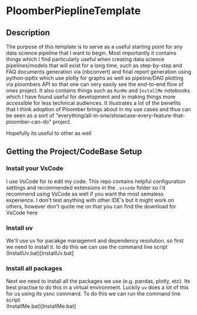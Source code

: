 <!-- start header -->
# PloomberPieplineTemplate
<!-- end header -->





## Description

<!-- start description -->
The purpose of this template is to serve as a useful starting point for any data science pipeline that I want to begin. Most importantly it contains things which I find particularly useful when creating data science pipelines/models that will exist for a long time, such as step-by-step and FAQ documents generation via (nbconvert) and final report generation using python-ppttx which use plotly for graphs as well as pipeline/DAG plotting via ploombers API so that one can very easily see the end-to-end flow of ones project. It also contains things such as `RunMe` and `InstallMe` notebooks which I have found useful for development and in making things more accessible for less technical audiences. It illustrates a lot of the benefits that I think adoption of Ploomber brings about in my use cases and thus can be seen as a sort of "everything/all-in-one/showcase-every-feature-that-ploomber-can-do" project.  

Hopefully its useful to other as well
<!-- end description -->

## Getting the Project/CodeBase Setup
### Install your VsCode 
I use VsCode for to edit my code. This repo contains helpful configuration settings and recommended extensions in the `.vscode` folder so i'd recommend using VsCode as well if you want the most semaless experience. I don't test anything with other IDE's but it might work on others, however don't quote me on that
you can find the download for VsCode here

### Install uv
We'll use uv for pacakge managemnt and dependency resolution. 
so first we need to install it. 
to do this we can use the command line script 
(InstallUv.bat)[InstallUv.bat] 

### Install all packages
Next we need to install all the packages we use (e.g. pandas, plotly, etc).
Its best practise to do this in a virtual environment. Luckily `uv` does a lot of this for us using its ysnc command. 
To do this we can run the command line script  
(InstallMe.bat)[InstallMe.bat] 

<!-- 
```sh
pip install -r requirements.txt
pip install --editable .
```

or 

```
open the InstallMe.ipynb notebook in VsCode and click Run All to execute all cells and install all dependencies -->
```


